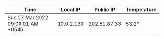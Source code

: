| Time     | Local IP | Public IP | Temperature |
| ----------- | ----------- | ----------- | ----------- |
| Sun 27 Mar 2022 09:00:01 AM +0545      | 10.0.2.133     | 202.51.87.33  | 53.2° |
